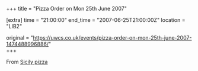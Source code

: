 +++
title = "Pizza Order on Mon 25th June 2007"

[extra]
time = "21:00:00"
end_time = "2007-06-25T21:00:00Z"
location = "LIB2"

original = "https://uwcs.co.uk/events/pizza-order-on-mon-25th-june-2007-1474488996886/"    
+++

From [Sicily pizza](http://mulletron.uwcs.co.uk/sicily.jpg)


